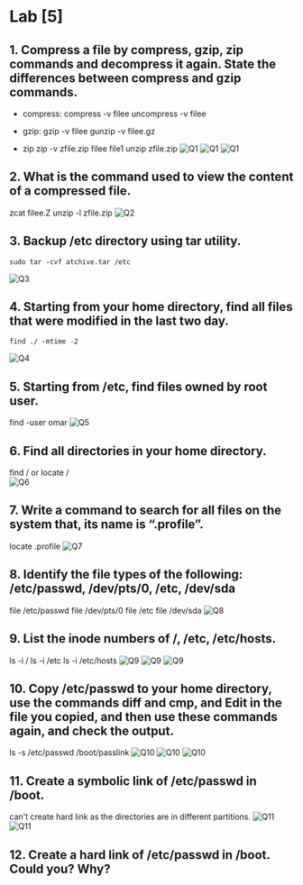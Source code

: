 # Lab [5]
## 1. Compress a file by compress, gzip, zip commands and decompress it again. State the differences between compress and gzip commands.
  - compress:
    compress -v filee
    uncompress -v filee
    
  - gzip:
    gzip -v filee
    gunzip -v filee.gz
    
  - zip
    zip -v zfile.zip filee file1 
    unzip zfile.zip
![Q1]("./1.1.png")
![Q1]("./1.2.png")
![Q1]("./1.3.png")
## 2. What is the command used to view the content of a compressed file.
   zcat filee.Z
   unzip -l zfile.zip
![Q2]("./2.png")
## 3. Backup /etc directory using tar utility.
    sudo tar -cvf atchive.tar /etc
![Q3]("./3.png")
## 4. Starting from your home directory, find all files that were modified in the last two day.
    find ./ -mtime -2
![Q4]("./4.png")

## 5. Starting from /etc, find files owned by root user.
   find -user omar
![Q5]("./5.png")

## 6. Find all directories in your home directory.
   find / 
   or 
   locate /  
![Q6]("./6.png")

## 7. Write a command to search for all files on the system that, its name is “.profile”. 
  locate .profile
![Q7]("./7.png")

## 8. Identify the file types of the following: /etc/passwd, /dev/pts/0, /etc, /dev/sda
  file /etc/passwd
  file /dev/pts/0
  file /etc
  file /dev/sda
![Q8]("./8.png")

## 9. List the inode numbers of /, /etc, /etc/hosts.
  ls -i /
  ls -i /etc
  ls -i /etc/hosts
![Q9]("./9.1.png")
![Q9]("./9.2.png")
![Q9]("./9.3.png")

## 10. Copy /etc/passwd to your home directory, use the commands diff and cmp, and Edit in the file you copied, and then use these commands again, and check the output.
  ls -s /etc/passwd /boot/passlink
![Q10]("./10.1.png")
![Q10]("./10.2.png")
![Q10]("./10.3.png")
## 11. Create a symbolic link of /etc/passwd in /boot.
  can't create hard link as the directories are in different partitions.
![Q11]("./11.1.png")
![Q11]("./11.2.png")

## 12. Create a hard link of /etc/passwd in /boot. Could you? Why?
